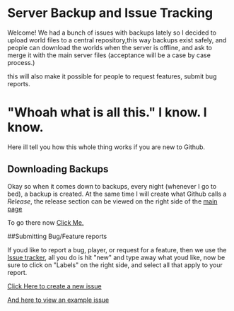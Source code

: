 # Server Backup and Issue Tracking

Welcome! We had a bunch of issues with backups lately so I decided to upload world files to a central repository,this way backups exist safely, and people can download the worlds when the server is offline, and ask to merge it with the main server files (acceptance will be a case by case process.)

this will also make it possible for people to request features, submit bug reports.

# "Whoah what is all this." I know. I know.

Here ill tell you how this whole thing works if you are new to Github.

## Downloading Backups

Okay so when it comes down to backups, every night (whenever I go to bed), a backup is created. At the same time I will create what Github calls a *Release*, the release section can be viewed on the right side of the [main page](https://github.com/LimePotato/Minecraft)

To go there now [Click Me.](https://github.com/LimePotato/Minecraft/releases)

##Submitting Bug/Feature reports

If youd like to report a bug, player, or request for a feature, then we use the [Issue tracker](https://github.com/LimePotato/Minecraft/issues), all you do is hit "new" and type away what youd like, now be sure to click on "Labels" on the right side, and select all that apply to your report.

[Click Here to create a new issue](https://github.com/LimePotato/Minecraft/issues/new)

[And here to view an example issue](https://github.com/LimePotato/Minecraft/issues/1)
